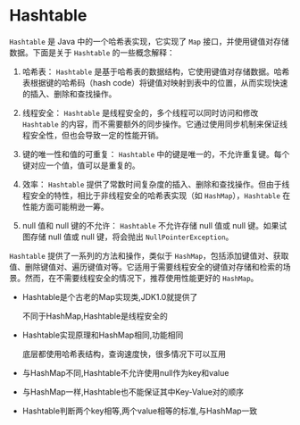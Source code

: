 # Hashtable

`Hashtable` 是 Java 中的一个哈希表实现，它实现了 `Map` 接口，并使用键值对存储数据。下面是关于 `Hashtable` 的一些概念解释：

1. 哈希表：
`Hashtable` 是基于哈希表的数据结构，它使用键值对存储数据。哈希表根据键的哈希码（hash code）将键值对映射到表中的位置，从而实现快速的插入、删除和查找操作。

2. 线程安全：
`Hashtable` 是线程安全的，多个线程可以同时访问和修改 `Hashtable` 的内容，而不需要额外的同步操作。它通过使用同步机制来保证线程安全性，但也会导致一定的性能开销。

3. 键的唯一性和值的可重复：
`Hashtable` 中的键是唯一的，不允许重复键。每个键对应一个值，值可以是重复的。

4. 效率：
`Hashtable` 提供了常数时间复杂度的插入、删除和查找操作。但由于线程安全的特性，相比于非线程安全的哈希表实现（如 `HashMap`），`Hashtable` 在性能方面可能稍逊一筹。

5. null 值和 null 键的不允许：
`Hashtable` 不允许存储 null 值或 null 键。如果试图存储 null 值或 null 键，将会抛出 `NullPointerException`。

`Hashtable` 提供了一系列的方法和操作，类似于 `HashMap`，包括添加键值对、获取值、删除键值对、遍历键值对等。它适用于需要线程安全的键值对存储和检索的场景。然而，在不需要线程安全的情况下，推荐使用性能更好的 `HashMap`。

- Hashtable是个古老的Map实现类,JDK1.0就提供了

  不同于HashMap,Hashtable是线程安全的

- Hashtable实现原理和HashMap相同,功能相同

  底层都使用哈希表结构，查询速度快，很多情况下可以互用

- 与HashMap不同,Hashtable不允许使用null作为key和value

- 与HashMap一样,Hashtable也不能保证其中Key-Value对的顺序

- Hashtable判断两个key相等,两个value相等的标准,与HashMap一致
